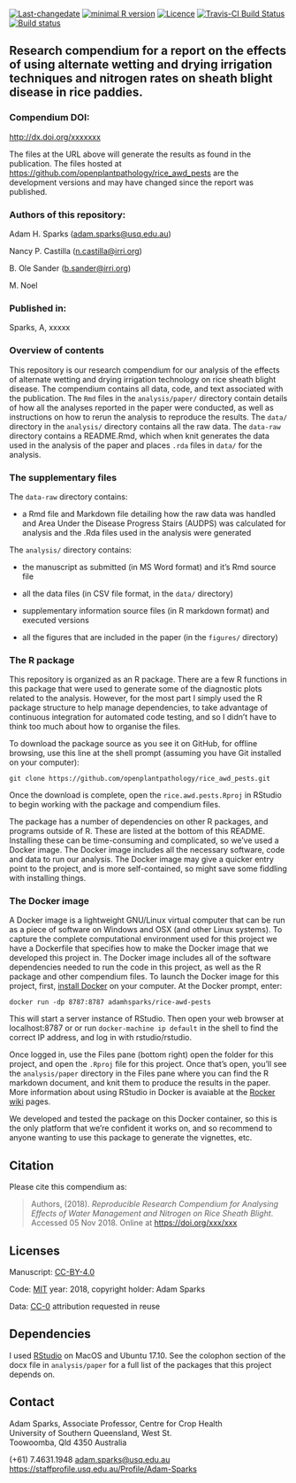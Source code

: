
<!-- README.md is generated from README.Rmd. Please edit that file -->

[![Last-changedate](https://img.shields.io/badge/last%20change-2018--11--05-brightgreen.svg)](https://github.com/adamhsparks/rice.awd.pests/commits/master)
[![minimal R
version](https://img.shields.io/badge/R%3E%3D-3.5.1-brightgreen.svg)](https://cran.r-project.org/)
[![Licence](https://img.shields.io/github/license/mashape/apistatus.svg)](http://choosealicense.com/licenses/mit/)
[![Travis-CI Build
Status](https://travis-ci.org/openplantpathology/rice_awd_pests.svg?branch=master)](https://travis-ci.org/openplantpathology/rice_awd_pests)
[![Build
status](https://ci.appveyor.com/api/projects/status/mh6s2n35fgry2hjo/branch/master?svg=true)](https://ci.appveyor.com/project/adamhsparks/rice-awd-pests-9lo9u/branch/master)

## Research compendium for a report on the effects of using alternate wetting and drying irrigation techniques and nitrogen rates on sheath blight disease in rice paddies.

### Compendium DOI:

<http://dx.doi.org/xxxxxxx>

The files at the URL above will generate the results as found in the
publication. The files hosted at
<https://github.com/openplantpathology/rice_awd_pests> are the
development versions and may have changed since the report was
published.

### Authors of this repository:

Adam H. Sparks (<adam.sparks@usq.edu.au>)

Nancy P. Castilla (<n.castilla@irri.org>)

B. Ole Sander (<b.sander@irri.org>)

M. Noel

### Published in:

Sparks, A, xxxxx

### Overview of contents

This repository is our research compendium for our analysis of the
effects of alternate wetting and drying irrigation technology on rice
sheath blight disease. The compendium contains all data, code, and text
associated with the publication. The `Rmd` files in the
`analysis/paper/` directory contain details of how all the analyses
reported in the paper were conducted, as well as instructions on how to
rerun the analysis to reproduce the results. The `data/` directory in
the `analysis/` directory contains all the raw data. The `data-raw`
directory contains a README.Rmd, which when knit generates the data used
in the analysis of the paper and places `.rda` files in `data/` for the
analysis.

### The supplementary files

The `data-raw` directory contains:

  - a Rmd file and Markdown file detailing how the raw data was handled
    and Area Under the Disease Progress Stairs (AUDPS) was calculated
    for analysis and the .Rda files used in the analysis were generated

The `analysis/` directory contains:

  - the manuscript as submitted (in MS Word format) and it’s Rmd source
    file

  - all the data files (in CSV file format, in the `data/` directory)

  - supplementary information source files (in R markdown format) and
    executed versions

  - all the figures that are included in the paper (in the `figures/`
    directory)

### The R package

This repository is organized as an R package. There are a few R
functions in this package that were used to generate some of the
diagnostic plots related to the analysis. However, for the most part I
simply used the R package structure to help manage dependencies, to take
advantage of continuous integration for automated code testing, and so I
didn’t have to think too much about how to organise the files.

To download the package source as you see it on GitHub, for offline
browsing, use this line at the shell prompt (assuming you have Git
installed on your computer):

    git clone https://github.com/openplantpathology/rice_awd_pests.git

Once the download is complete, open the `rice.awd.pests.Rproj` in
RStudio to begin working with the package and compendium files.

The package has a number of dependencies on other R packages, and
programs outside of R. These are listed at the bottom of this README.
Installing these can be time-consuming and complicated, so we’ve used a
Docker image. The Docker image includes all the necessary software, code
and data to run our analysis. The Docker image may give a quicker entry
point to the project, and is more self-contained, so might save some
fiddling with installing things.

### The Docker image

A Docker image is a lightweight GNU/Linux virtual computer that can be
run as a piece of software on Windows and OSX (and other Linux systems).
To capture the complete computational environment used for this project
we have a Dockerfile that specifies how to make the Docker image that we
developed this project in. The Docker image includes all of the software
dependencies needed to run the code in this project, as well as the R
package and other compendium files. To launch the Docker image for this
project, first, [install Docker](https://docs.docker.com/installation/)
on your computer. At the Docker prompt, enter:

    docker run -dp 8787:8787 adamhsparks/rice-awd-pests

This will start a server instance of RStudio. Then open your web browser
at localhost:8787 or or run `docker-machine ip default` in the shell to
find the correct IP address, and log in with rstudio/rstudio.

Once logged in, use the Files pane (bottom right) open the folder for
this project, and open the `.Rproj` file for this project. Once that’s
open, you’ll see the `analysis/paper` directory in the Files pane where
you can find the R markdown document, and knit them to produce the
results in the paper. More information about using RStudio in Docker is
avaiable at the [Rocker](https://github.com/rocker-org)
[wiki](https://github.com/rocker-org/rocker/wiki/Using-the-RStudio-image)
pages.

We developed and tested the package on this Docker container, so this is
the only platform that we’re confident it works on, and so recommend to
anyone wanting to use this package to generate the vignettes, etc.

## Citation

Please cite this compendium as:

> Authors, (2018). *Reproducible Research Compendium for Analysing
> Effects of Water Management and Nitrogen on Rice Sheath Blight*.
> Accessed 05 Nov 2018. Online at <https://doi.org/xxx/xxx>

## Licenses

Manuscript: [CC-BY-4.0](http://creativecommons.org/licenses/by/4.0/)

Code: [MIT](http://opensource.org/licenses/MIT) year: 2018, copyright
holder: Adam Sparks

Data: [CC-0](http://creativecommons.org/publicdomain/zero/1.0/)
attribution requested in reuse

## Dependencies

I used [RStudio](http://www.rstudio.com/products/rstudio/) on MacOS and
Ubuntu 17.10. See the colophon section of the docx file in
`analysis/paper` for a full list of the packages that this project
depends on.

## Contact

Adam Sparks, Associate Professor, Centre for Crop Health  
University of Southern Queensland, West St.  
Toowoomba, Qld 4350 Australia

(+61) 7.4631.1948 <adam.sparks@usq.edu.au>  
<https://staffprofile.usq.edu.au/Profile/Adam-Sparks>
